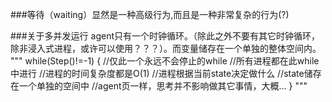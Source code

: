 ###等待（waiting）显然是一种高级行为,而且是一种非常复杂的行为(?)

###关于多并发运行
  agent只有一个时钟循环。（除此之外不要有其它时钟循环，除非浸入式进程，或许可以使用？？？）。而变量储存在一个单独的整体空间内。
  """
  while(Step()!=-1)
  {
    //仅此一个永远不会停止的while
    //所有进程都在此while中进行
    //进程的时间复杂度都是O(1)
    //进程根据当前state决定做什么
    //state储存在一个单独的空间中
    //agent页一样，思考并不影响做其它事情，大概...
  }
  """
